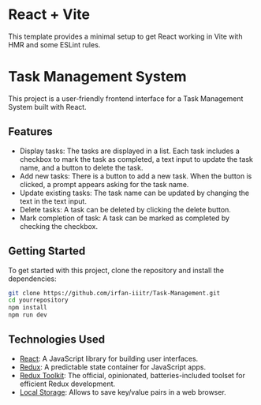 # React + Vite

This template provides a minimal setup to get React working in Vite with HMR and some ESLint rules.


# Task Management System

This project is a user-friendly frontend interface for a Task Management System built with React.

## Features

- Display tasks: The tasks are displayed in a list. Each task includes a checkbox to mark the task as completed, a text input to update the task name, and a button to delete the task.
- Add new tasks: There is a button to add a new task. When the button is clicked, a prompt appears asking for the task name.
- Update existing tasks: The task name can be updated by changing the text in the text input.
- Delete tasks: A task can be deleted by clicking the delete button.
- Mark completion of task: A task can be marked as completed by checking the checkbox.

## Getting Started

To get started with this project, clone the repository and install the dependencies:

```bash
git clone https://github.com/irfan-iiitr/Task-Management.git
cd yourrepository
npm install
npm run dev
```

## Technologies Used
- [React](https://reactjs.org/): A JavaScript library for building user interfaces.
- [Redux](https://redux.js.org/): A predictable state container for JavaScript apps.
- [Redux Toolkit](https://redux-toolkit.js.org/): The official, opinionated, batteries-included toolset for efficient Redux development.
- [Local Storage](https://developer.mozilla.org/en-US/docs/Web/API/Window/localStorage): Allows to save key/value pairs in a web browser.


